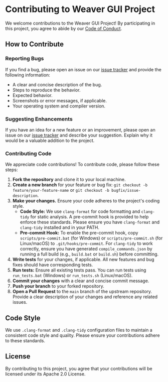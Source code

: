 # Contributing to Weaver GUI Project

We welcome contributions to the Weaver GUI Project! By participating in this project, you agree to abide by our [Code of Conduct](CODE_OF_CONDUCT.md).

## How to Contribute

### Reporting Bugs

If you find a bug, please open an issue on our [issue tracker](link-to-your-issue-tracker-here) and provide the following information:

*   A clear and concise description of the bug.
*   Steps to reproduce the behavior.
*   Expected behavior.
*   Screenshots or error messages, if applicable.
*   Your operating system and compiler version.

### Suggesting Enhancements

If you have an idea for a new feature or an improvement, please open an issue on our [issue tracker](link-to-your-issue-tracker-here) and describe your suggestion. Explain why it would be a valuable addition to the project.

### Contributing Code

We appreciate code contributions! To contribute code, please follow these steps:

1.  **Fork the repository** and clone it to your local machine.
2.  **Create a new branch** for your feature or bug fix: `git checkout -b feature/your-feature-name` or `git checkout -b bugfix/issue-description`.
3.  **Make your changes.** Ensure your code adheres to the project's coding style.
    *   **Code Style:** We use `clang-format` for code formatting and `clang-tidy` for static analysis. A pre-commit hook is provided to help enforce these standards. Please ensure you have `clang-format` and `clang-tidy` installed and in your PATH.
    *   **Pre-commit Hook:** To enable the pre-commit hook, copy `scripts/pre-commit.bat` (for Windows) or `scripts/pre-commit.sh` (for Linux/macOS) to `.git/hooks/pre-commit`. For `clang-tidy` to work correctly, ensure you have generated `compile_commands.json` by running a full build (e.g., `build.bat` or `build.sh`) before committing.
4.  **Write tests** for your changes, if applicable. All new features and bug fixes should have corresponding tests.
5.  **Run tests:** Ensure all existing tests pass. You can run tests using `run_tests.bat` (Windows) or `run_tests.sh` (Linux/macOS).
6.  **Commit your changes** with a clear and concise commit message.
7.  **Push your branch** to your forked repository.
8.  **Open a Pull Request** to the `main` branch of the upstream repository. Provide a clear description of your changes and reference any related issues.

## Code Style

We use `.clang-format` and `.clang-tidy` configuration files to maintain a consistent code style and quality. Please ensure your contributions adhere to these standards.

## License

By contributing to this project, you agree that your contributions will be licensed under its Apache 2.0 License.
